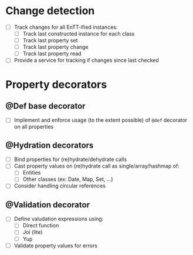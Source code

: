 # Change detection

- [ ] Track changes for all EnTT-ified instances:
  - [ ] Track last constructed instance for each class
  - [ ] Track last property set
  - [ ] Track last property change
  - [ ] Track last property read
- [ ] Provide a service for tracking if changes since last checked

# Property decorators

## @Def base decorator

- [ ] Implement and enforce usage (to the extent possible) of `@def` decorator on all properties

## @Hydration decorators

- [ ] Bind properties for (re)hydrate/dehydrate calls
- [ ] Cast property values on (re)hydrate call as single/array/hashmap of:
  - [ ] Entities
  - [ ] Other classes (ex: Date, Map, Set, ...)
- [ ] Consider handling circular references

## @Validation decorator

- [ ] Define valudation expressions using:
  - [ ] Direct function
  - [ ] Joi (lite)
  - [ ] Yup
- [ ] Validate property values for errors
